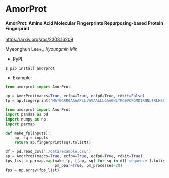 # AmorProt

#### AmorProt: Amino Acid Molecular Fingerprints Repurposing-based Protein Fingerprint

<a href="https://arxiv.org/abs/2303.16209">https://arxiv.org/abs/2303.16209</a>

Myeonghun Lee+,*, Kyoungmin Min*

* PyPI:

```console
$ pip install amorprot
```

* Example:

```python
from amorprot import AmorProt

ap = AmorProt(maccs=True, ecfp4=True, ecfp6=True, rdkit=False)
fp = ap.fingerprint('MATGGRRGAAAAPLLVAVAALLLGAAGHLYPGEVCPGMDIRNNLTRLHELENCSVIEGHL')
```


```python
from amorprot import AmorProt
import pandas as pd
import numpy as np
import parmap

def make_fp(inputs):
    ap, sq = inputs
    return ap.fingerprint(sq).tolist()

df = pd.read_csv('./data/example.csv')
ap = AmorProt(maccs=True, ecfp4=True, ecfp6=True, rdkit=True)
fps_list = parmap.map(make_fp, [[ap, sq] for sq in df['sequence'].tolist()], 
                      pm_pbar=True, pm_processes=20)
fps = np.array(fps_list)
```
